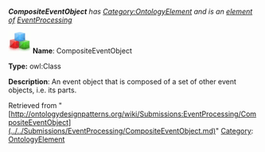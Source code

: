 ___CompositeEventObject__ has [Category:OntologyElement](../../Category/OntologyElement.md "Category:OntologyElement") and is an [element of](../../Property/ElementOf.md "Property:ElementOf") [EventProcessing](../../Submissions/EventProcessing.md "Submissions:EventProcessing")_


  




[![Class](../../images/thumb/2/27/Class.gif/45px-Class.gif)](../../Image/Class.gif.md "Class")
__Name__: CompositeEventObject 


__Type:__ owl:Class 


__Description__: An event object that is composed of a set of other event objects, i.e. its parts. 





Retrieved from "[http://ontologydesignpatterns.org/wiki/Submissions:EventProcessing/CompositeEventObject](../../Submissions/EventProcessing/CompositeEventObject.md)"
 [Category](http://ontologydesignpatterns.org/wiki/Special:Categories "Special:Categories"): [OntologyElement](../../Category/OntologyElement.md "Category:OntologyElement")